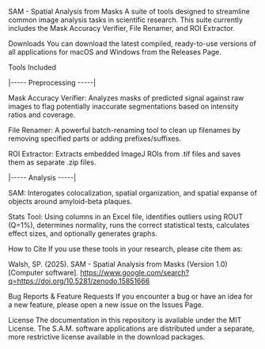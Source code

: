 SAM - Spatial Analysis from Masks
A suite of tools designed to streamline common image analysis tasks in scientific research. This suite currently includes the Mask Accuracy Verifier, File Renamer, and ROI Extractor.

Downloads
You can download the latest compiled, ready-to-use versions of all applications for macOS and Windows from the Releases Page.

Tools Included

|----- Preprocessing -----|

Mask Accuracy Verifier: Analyzes masks of predicted signal against raw images to flag potentially inaccurate segmentations based on intensity ratios and coverage.

File Renamer: A powerful batch-renaming tool to clean up filenames by removing specified parts or adding prefixes/suffixes.

ROI Extractor: Extracts embedded ImageJ ROIs from .tif files and saves them as separate .zip files.

|----- Analysis -----|

SAM: Interogates colocalization, spatial organization, and spatial expanse of objects around amyloid-beta plaques.

Stats Tool: Using columns in an Excel file, identifies outliers using ROUT (Q=1%), determines normality, runs the correct statistical tests, calculates effect sizes, and optionally generates graphs.

How to Cite
If you use these tools in your research, please cite them as:

Walsh, SP. (2025). SAM - Spatial Analysis from Masks (Version 1.0) [Computer software]. https://www.google.com/search?q=https://doi.org/10.5281/zenodo.15851666

Bug Reports & Feature Requests
If you encounter a bug or have an idea for a new feature, please open a new issue on the Issues Page.

License
The documentation in this repository is available under the MIT License. The S.A.M. software applications are distributed under a separate, more restrictive license available in the download packages.
